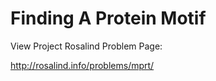 Finding A Protein Motif
=============================

View Project Rosalind Problem Page:

http://rosalind.info/problems/mprt/


